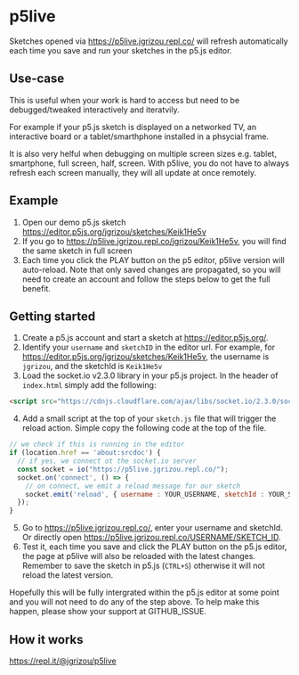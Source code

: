 # p5live

Sketches opened via https://p5live.jgrizou.repl.co/ will refresh automatically each time you save and run your sketches in the p5.js editor. 

## Use-case

This is useful when your work is hard to access but need to be debugged/tweaked interactively and iteratvily. 

For example if your p5.js sketch is displayed on a networked TV, an interactive board or a tablet/smarthphone installed in a phsycial frame.

It is also very helful when debugging on multiple screen sizes e.g. tablet, smartphone, full screen, half, screen. With p5live, you do not have to always refresh each screen manually, they will all update at once remotely.

## Example

1. Open our demo p5.js sketch https://editor.p5js.org/jgrizou/sketches/Keik1He5v
2. If you go to https://p5live.jgrizou.repl.co/jgrizou/Keik1He5v, you will find the same sketch in full screen
3. Each time you click the PLAY button on the p5 editor, p5live version will auto-reload. Note that only saved changes are propagated, so you will need to create an account and follow the steps below to get the full benefit. 

## Getting started

1. Create a p5.js account and start a sketch at https://editor.p5js.org/. 
2. Identify your `username` and `sketchID` in the editor url. For example, for https://editor.p5js.org/jgrizou/sketches/Keik1He5v, the username is `jgrizou`, and the sketchId is `Keik1He5v`
3. Load the socket.io v2.3.0 library in your p5.js project. In the header of `index.html` simply add the following:
```html
<script src="https://cdnjs.cloudflare.com/ajax/libs/socket.io/2.3.0/socket.io.js">
```
4. Add a small script at the top of your `sketch.js` file that will trigger the reload action. Simple copy the following code at the top of the file. 
```js
// we check if this is running in the editor
if (location.href == 'about:srcdoc') {
  // if yes, we connect ot the socket.io server
  const socket = io("https://p5live.jgrizou.repl.co/");
  socket.on('connect', () => {
    // on connect, we emit a reload message for our sketch
    socket.emit('reload', { username : YOUR_USERNAME, sketchId : YOUR_SKETCH_ID });
  });
}
```
5. Go to https://p5live.jgrizou.repl.co/, enter your username and sketchId. Or directly open https://p5live.jgrizou.repl.co/USERNAME/SKETCH_ID.
6. Test it, each time you save and click the PLAY button on the p5.js editor, the page at p5live will also be reloaded with the latest changes. Remember to save the sketch in p5.js (`CTRL+S`) otherwise it will not reload the latest version.

Hopefully this will be fully intergrated within the p5.js editor at some point and you will not need to do any of the step above. To help make this happen, please show your support at GITHUB_ISSUE.

## How it works

https://repl.it/@jgrizou/p5live